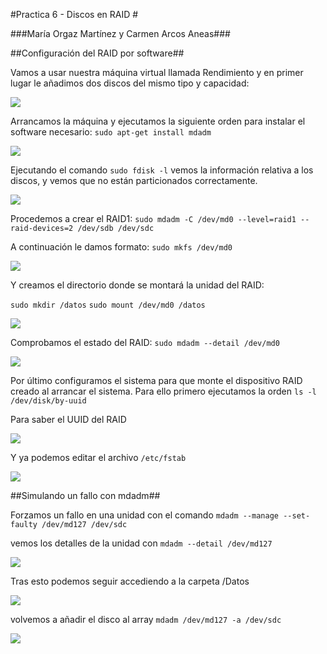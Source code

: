 #Practica 6 - Discos en RAID #

###María Orgaz Martínez y Carmen Arcos Aneas###

##Configuración del RAID por software##

Vamos a usar nuestra máquina virtual llamada Rendimiento y en primer lugar le añadimos dos discos del mismo tipo y capacidad:

![](https://github.com/CarmenArcos/swap1415/blob/master/practica6/imagenes/Captura%20(1).png)

Arrancamos la máquina y ejecutamos la siguiente orden para instalar el software necesario:
 `sudo apt-get install mdadm`

![](https://github.com/CarmenArcos/swap1415/blob/master/practica6/imagenes/Captura%20(2).png)

Ejecutando el comando `sudo fdisk -l` vemos la información relativa a los discos, y vemos que no están particionados correctamente.

![](https://github.com/CarmenArcos/swap1415/blob/master/practica6/imagenes/Captura%20(3).png)

Procedemos a crear el RAID1:
`sudo mdadm -C /dev/md0 --level=raid1 --raid-devices=2 /dev/sdb /dev/sdc`

A continuación le damos formato:
 `sudo mkfs /dev/md0`

![](https://github.com/CarmenArcos/swap1415/blob/master/practica6/imagenes/Captura%20(4).png)

Y creamos el directorio donde se montará la unidad del RAID:

`sudo mkdir /datos`
`sudo mount /dev/md0 /datos`

![](https://github.com/CarmenArcos/swap1415/blob/master/practica6/imagenes/Captura%20(5).png)

Comprobamos el estado del RAID:
`sudo mdadm --detail /dev/md0`

![](https://github.com/CarmenArcos/swap1415/blob/master/practica6/imagenes/Captura%20(6).png)

Por último configuramos el sistema para que monte el dispositivo RAID creado al arrancar el sistema.
Para ello primero ejecutamos la orden `ls -l /dev/disk/by-uuid`

Para saber el UUID del RAID

![](https://github.com/CarmenArcos/swap1415/blob/master/practica6/imagenes/Captura%20(7).png)

Y ya podemos editar el archivo `/etc/fstab`

![](https://github.com/CarmenArcos/swap1415/blob/master/practica6/imagenes/Captura%20(8).png)

##Simulando un fallo con mdadm##

Forzamos un fallo en una unidad con el comando `mdadm --manage --set-faulty /dev/md127 /dev/sdc`

vemos los detalles de la unidad con
`mdadm --detail /dev/md127`

![](https://github.com/CarmenArcos/swap1415/blob/master/practica6/imagenes/Captura%20(9).png)

Tras esto podemos seguir accediendo a la carpeta /Datos

![](https://github.com/CarmenArcos/swap1415/blob/master/practica6/imagenes/Captura%20(10).png)

volvemos a añadir el disco al array
`mdadm /dev/md127 -a /dev/sdc`

![](https://github.com/CarmenArcos/swap1415/blob/master/practica6/imagenes/Captura%20(11).png)